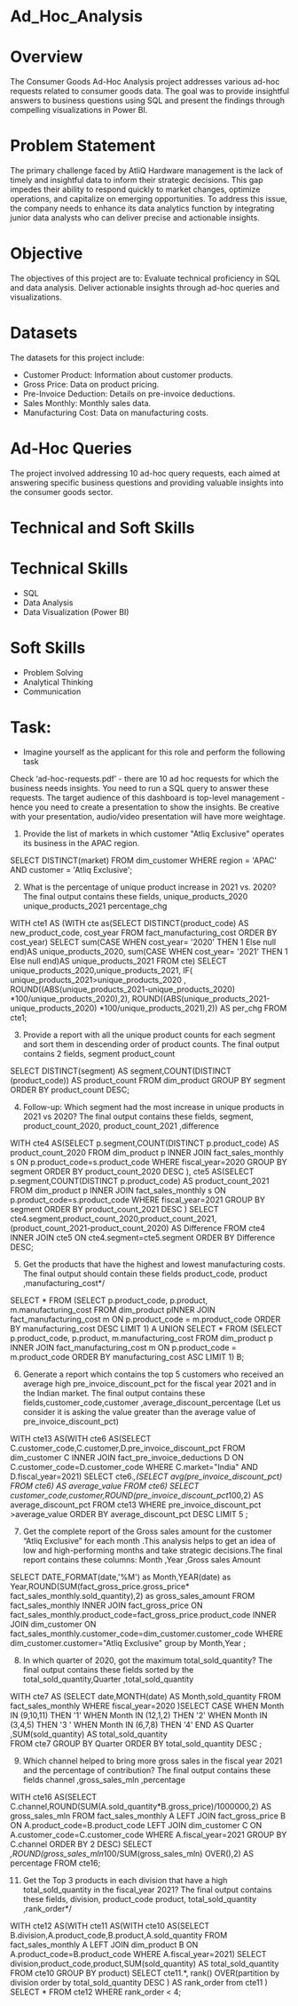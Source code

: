 # Ad_Hoc_Analysis

# Overview

The Consumer Goods Ad-Hoc Analysis project addresses various ad-hoc requests related to consumer goods data. The goal was to provide insightful answers to business questions using SQL and present the findings through compelling visualizations in Power BI.

# Problem Statement

The primary challenge faced by AtliQ Hardware management is the lack of timely and insightful data to inform their strategic decisions. This gap impedes their ability to respond quickly to market changes, optimize operations, and capitalize on emerging opportunities. To address this issue, the company needs to enhance its data analytics function by integrating junior data analysts who can deliver precise and actionable insights.

# Objective

The objectives of this project are to:
Evaluate technical proficiency in SQL and data analysis.
Deliver actionable insights through ad-hoc queries and visualizations.

# Datasets

The datasets for this project include:
- Customer Product: Information about customer products.
- Gross Price: Data on product pricing.
- Pre-Invoice Deduction: Details on pre-invoice deductions.
- Sales Monthly: Monthly sales data.
- Manufacturing Cost: Data on manufacturing costs.

# Ad-Hoc Queries

The project involved addressing 10 ad-hoc query requests, each aimed at answering specific business questions and providing valuable insights into the consumer goods sector.

# Technical and Soft Skills

# Technical Skills

- SQL
- Data Analysis
- Data Visualization (Power BI)

# Soft Skills

- Problem Solving
- Analytical Thinking
- Communication


# Task:
- Imagine yourself as the applicant for this role and perform the following task

Check ‘ad-hoc-requests.pdf’ - there are 10 ad hoc requests for which the business needs insights.
You need to run a SQL query to answer these requests.
The target audience of this dashboard is top-level management - hence you need to create a presentation to show the insights.
Be creative with your presentation, audio/video presentation will have more weightage.

1. Provide the list of markets in which customer "Atliq Exclusive" operates its business in the APAC region.
 
 SELECT DISTINCT(market) FROM dim_customer WHERE region = 'APAC' AND customer = 'Atliq Exclusive';

2. What is the percentage of unique product increase in 2021 vs. 2020? The final output contains these fields, unique_products_2020 unique_products_2021 percentage_chg
 
 WITH cte1 AS (WITH cte as(SELECT DISTINCT(product_code) AS new_product_code,
 cost_year FROM fact_manufacturing_cost ORDER BY  cost_year) 
 SELECT 
    sum(CASE WHEN cost_year= '2020'  THEN 1 Else null end)AS unique_products_2020,
    sum(CASE WHEN cost_year= '2021'  THEN 1 Else null end)AS unique_products_2021
 FROM cte) SELECT unique_products_2020,unique_products_2021,
            IF( unique_products_2021>unique_products_2020 ,
            ROUND((ABS(unique_products_2021-unique_products_2020) *100/unique_products_2020),2),
            ROUND((ABS(unique_products_2021-unique_products_2020) *100/unique_products_2021),2)) AS 
             per_chg
 FROM cte1;

3. Provide a report with all the unique product counts for each segment and sort them in descending order of product counts. The final output contains 2 fields, segment product_count
 
 SELECT DISTINCT(segment) AS segment,COUNT(DISTINCT (product_code)) AS product_count FROM dim_product
 GROUP BY segment
 ORDER BY product_count DESC;

4. Follow-up: Which segment had the most increase in unique products in 2021 vs 2020? The final output contains these fields, segment, product_count_2020, product_count_2021 ,difference

 WITH cte4 AS(SELECT p.segment,COUNT(DISTINCT p.product_code) AS product_count_2020 FROM dim_product p
      INNER JOIN fact_sales_monthly s ON p.product_code=s.product_code WHERE fiscal_year=2020 
      GROUP BY segment ORDER BY product_count_2020 DESC ),
  cte5 AS(SELECT p.segment,COUNT(DISTINCT p.product_code) AS product_count_2021 FROM dim_product p
  INNER JOIN fact_sales_monthly s ON p.product_code=s.product_code WHERE fiscal_year=2021 GROUP BY segment
  ORDER BY product_count_2021 DESC )
 SELECT cte4.segment,product_count_2020,product_count_2021,(product_count_2021-product_count_2020)
 AS Difference FROM cte4 INNER JOIN cte5 ON cte4.segment=cte5.segment ORDER BY Difference DESC;

5. Get the products that have the highest and lowest manufacturing costs. The final output should contain these fields product_code, product ,manufacturing_cost*/

 SELECT  * FROM
     (SELECT  p.product_code, p.product, m.manufacturing_cost FROM
      dim_product pINNER JOIN fact_manufacturing_cost m ON p.product_code = m.product_code
      ORDER BY manufacturing_cost DESC LIMIT 1) A 
 UNION 
 SELECT * FROM
     (SELECT p.product_code, p.product, m.manufacturing_cost FROM
     dim_product p INNER JOIN fact_manufacturing_cost m ON p.product_code = m.product_code
     ORDER BY manufacturing_cost ASC
     LIMIT 1) B;

6. Generate a report which contains the top 5 customers who received an average high pre_invoice_discount_pct for the fiscal year 2021 and in the Indian market. The final output contains these fields,customer_code,customer ,average_discount_percentage (Let us consider it is asking the value greater than the average value of pre_invoice_discount_pct)

WITH cte13 AS(WITH cte6 AS(SELECT C.customer_code,C.customer,D.pre_invoice_discount_pct FROM dim_customer C 
INNER JOIN fact_pre_invoice_deductions D ON C.customer_code=D.customer_code WHERE C.market="India" AND D.fiscal_year=2021) 
SELECT cte6.*,(SELECT avg(pre_invoice_discount_pct) FROM cte6) AS average_value FROM cte6) 
SELECT customer_code,customer,ROUND(pre_invoice_discount_pct*100,2) AS average_discount_pct FROM cte13 WHERE pre_invoice_discount_pct >average_value ORDER BY           average_discount_pct DESC LIMIT 5 ;

7. Get the complete report of the Gross sales amount for the customer “Atliq Exclusive” for each month .This analysis helps to get an idea of low and high-performing months and take strategic decisions.The final report contains these columns: Month ,Year ,Gross sales Amount
 
 SELECT DATE_FORMAT(date,'%M') as Month,YEAR(date) as Year,ROUND(SUM(fact_gross_price.gross_price*
 fact_sales_monthly.sold_quantity),2) as gross_sales_amount FROM fact_sales_monthly 
 INNER JOIN fact_gross_price ON  fact_sales_monthly.product_code=fact_gross_price.product_code
 INNER JOIN dim_customer ON fact_sales_monthly.customer_code=dim_customer.customer_code
 WHERE dim_customer.customer="Atliq Exclusive" group by Month,Year ;

8. In which quarter of 2020, got the maximum total_sold_quantity? The final output contains these fields sorted by the total_sold_quantity,Quarter ,total_sold_quantity
 
 WITH cte7 AS (SELECT date,MONTH(date) AS Month,sold_quantity FROM fact_sales_monthly 
 WHERE fiscal_year=2020 )SELECT  CASE WHEN Month IN (9,10,11) THEN '1' 
									   WHEN Month IN (12,1,2) THEN '2' 
                                       WHEN Month IN (3,4,5) THEN '3 '
                                       WHEN Month IN (6,7,8) THEN '4' 
                                   END AS Quarter ,SUM(sold_quantity) AS total_sold_quantity   
                       FROM cte7  GROUP BY Quarter ORDER BY total_sold_quantity DESC  ;

9. Which channel helped to bring more gross sales in the fiscal year 2021 and the percentage of contribution? The final output contains these fields channel ,gross_sales_mln ,percentage

WITH cte16 AS(SELECT C.channel,ROUND(SUM(A.sold_quantity*B.gross_price)/1000000,2) AS gross_sales_mln
FROM fact_sales_monthly A 
LEFT JOIN fact_gross_price B ON A.product_code=B.product_code
LEFT JOIN dim_customer C ON A.customer_code=C.customer_code 
WHERE A.fiscal_year=2021 GROUP BY C.channel  ORDER BY 2 DESC)
SELECT *,ROUND(gross_sales_mln*100/SUM(gross_sales_mln) OVER(),2) AS percentage FROM cte16;

11. Get the Top 3 products in each division that have a high total_sold_quantity in the fiscal_year 2021? The final output contains these fields, division, product_code product, total_sold_quantity ,rank_order*/
  
WITH cte12 AS(WITH cte11 AS(WITH cte10 AS(SELECT B.division,A.product_code,B.product,A.sold_quantity FROM fact_sales_monthly A 
LEFT JOIN dim_product B ON A.product_code=B.product_code WHERE A.fiscal_year=2021) 
SELECT  division,product_code,product,SUM(sold_quantity) AS total_sold_quantity
FROM cte10 GROUP BY product) SELECT cte11.*,
rank() OVER(partition by division order by total_sold_quantity DESC  ) AS rank_order from cte11 )
SELECT * FROM cte12 WHERE rank_order < 4;
